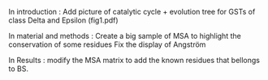 In introduction :
Add picture of catalytic cycle + evolution tree for GSTs of class Delta and Epsilon (fig1.pdf)

In material and methods :
Create a big sample of MSA to highlight the conservation of some residues
Fix the display of Angström

In Results :
modify the MSA matrix to add the known residues that bellongs to BS.

